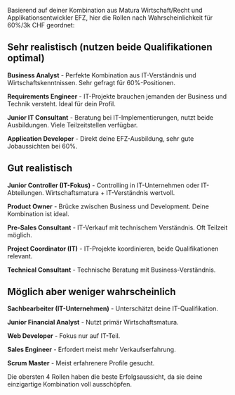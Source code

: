 Basierend auf deiner Kombination aus Matura Wirtschaft/Recht und Applikationsentwickler EFZ, hier die Rollen nach Wahrscheinlichkeit für 60%/3k CHF geordnet:

## Sehr realistisch (nutzen beide Qualifikationen optimal)

**Business Analyst** - Perfekte Kombination aus IT-Verständnis und Wirtschaftskenntnissen. Sehr gefragt für 60%-Positionen.

**Requirements Engineer** - IT-Projekte brauchen jemanden der Business und Technik versteht. Ideal für dein Profil.

**Junior IT Consultant** - Beratung bei IT-Implementierungen, nutzt beide Ausbildungen. Viele Teilzeitstellen verfügbar.

**Application Developer** - Direkt deine EFZ-Ausbildung, sehr gute Jobaussichten bei 60%.

## Gut realistisch

**Junior Controller (IT-Fokus)** - Controlling in IT-Unternehmen oder IT-Abteilungen. Wirtschaftsmatura + IT-Verständnis wertvoll.

**Product Owner** - Brücke zwischen Business und Development. Deine Kombination ist ideal.

**Pre-Sales Consultant** - IT-Verkauf mit technischem Verständnis. Oft Teilzeit möglich.

**Project Coordinator (IT)** - IT-Projekte koordinieren, beide Qualifikationen relevant.

**Technical Consultant** - Technische Beratung mit Business-Verständnis.

## Möglich aber weniger wahrscheinlich

**Sachbearbeiter (IT-Unternehmen)** - Unterschätzt deine IT-Qualifikation.

**Junior Financial Analyst** - Nutzt primär Wirtschaftsmatura.

**Web Developer** - Fokus nur auf IT-Teil.

**Sales Engineer** - Erfordert meist mehr Verkaufserfahrung.

**Scrum Master** - Meist erfahrenere Profile gesucht.

Die obersten 4 Rollen haben die beste Erfolgsaussicht, da sie deine einzigartige Kombination voll ausschöpfen.